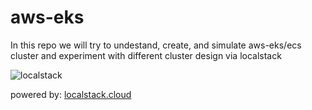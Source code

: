 # aws-eks
In this repo we will try to undestand, create, and simulate aws-eks/ecs cluster and experiment with different cluster design via localstack

![localstack](https://raw.githubusercontent.com/localstack/localstack/master/doc/localstack-readme-banner.svg)

powered by: [localstack.cloud](https://localstack.cloud/)
